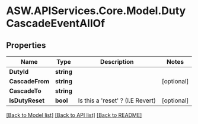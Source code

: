 # ASW.APIServices.Core.Model.DutyCascadeEventAllOf
## Properties

Name | Type | Description | Notes
------------ | ------------- | ------------- | -------------
**DutyId** | **string** |  | 
**CascadeFrom** | **string** |  | [optional] 
**CascadeTo** | **string** |  | 
**IsDutyReset** | **bool** | Is this a &#39;reset&#39; ? (I.E Revert) | [optional] 

[[Back to Model list]](../README.md#documentation-for-models) [[Back to API list]](../README.md#documentation-for-api-endpoints) [[Back to README]](../README.md)

